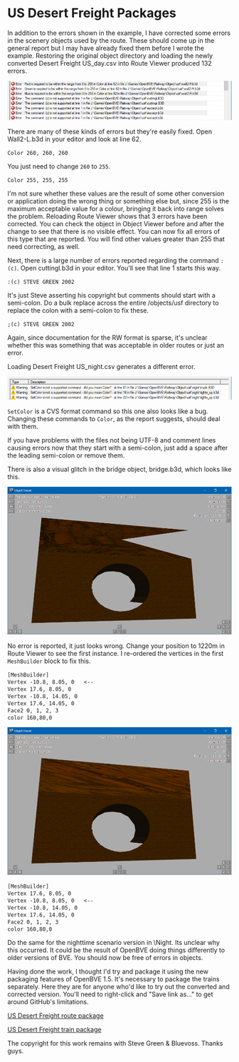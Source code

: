 # US Desert Freight Packages

In addition to the errors shown in the example, I have corrected some errors in the scenery objects used by the route. These should come up in the general report but I may have already fixed them before I wrote the example. Restoring the original object directory and loading the newly converted Desert Freight US_day.csv into Route Viewer produced 132 errors. 

![USF 1.](./images/usf1.png)

There are many of these kinds of errors but they're easily fixed. Open Wall2-L.b3d in your editor and look at line 62.

```
Color 260, 260, 260
```

You just need to change `260` to `255`.

```
Color 255, 255, 255
```

I'm not sure whether these values are the result of some other conversion or application doing the wrong thing or something else but, since 255 is the maximum acceptable value for a colour, bringing it back into range solves the problem. Reloading Route Viewer shows that 3 errors have been corrected. You can check the object in Object Viewer before and after the change to see that there is no visible effect. You can now fix all errors of this type that are reported. You will find other values greater than 255 that need correcting, as well.

Next, there is a large number of errors reported regarding the command `:(c)`. Open cuttingl.b3d in your editor. You'll see that line 1 starts this way.

```
:(c) STEVE GREEN 2002
```

It's just Steve asserting his copyright but comments should start with a semi-colon. Do a bulk replace across the entire /objects/usf directory to replace the colon with a semi-colon to fix these.

```
;(c) STEVE GREEN 2002
```

Again, since documentation for the RW format is sparse, it's unclear whether this was something that was acceptable in older routes or just an error.

Loading Desert Freight US_night.csv generates a different error.

![USF 2.](./images/usf2.png)

`SetColor` is a CVS format command so this one also looks like a bug. Changing these commands to `Color`, as the report suggests, should deal with them.

If you have problems with the files not being UTF-8 and comment lines causing errors now that they start with a semi-colon, just add a space after the leading semi-colon or remove them.

There is also a visual glitch in the bridge object, bridge.b3d, which looks like this.

![USF 3.](./images/usf3.png)

No error is reported, it just looks wrong. Change your position to 1220m in Route Viewer to see the first instance. I re-ordered the vertices in the first `MeshBuilder` block to fix this.

```
[MeshBuilder]
Vertex -10.8, 8.05, 0   <--
Vertex 17.6, 8.05, 0
Vertex -10.8, 14.05, 0
Vertex 17.6, 14.05, 0
Face2 0, 1, 2, 3
color 160,80,0
```

![USF 4.](./images/usf4.png)

```
[MeshBuilder]
Vertex 17.6, 8.05, 0
Vertex -10.8, 8.05, 0   <--
Vertex -10.8, 14.05, 0
Vertex 17.6, 14.05, 0
Face2 0, 1, 2, 3
color 160,80,0
```

Do the same for the nighttime scenario version in \Night. Its unclear why this occurred. It could be the result of OpenBVE doing things differently to older versions of BVE. You should now be free of errors in objects.

Having done the work, I thought I'd try and package it using the new packaging features of OpenBVE 1.5. It's necessary to package the trains separately. Here they are for anyone who'd like to try out the converted and corrected version. You'll need to right-click and "Save link as..." to get around GitHub's limitations.

[US Desert Freight route package](./Packages/USFreightRoute.zip)

[US Desert Freight train package](./Packages/USFreightTrains.zip)

The copyright for this work remains with Steve Green & Bluevoss. Thanks guys.